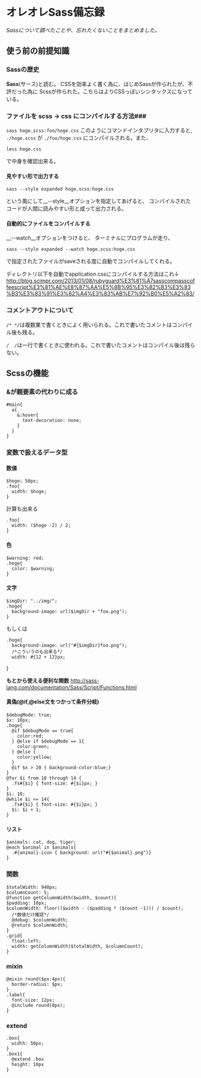 # オレオレSass備忘録

_Sassについて調べたことや、忘れたくないことをまとめました。_

## 使う前の前提知識

### Sassの歴史

__Sass__(サース)と読む。
  CSSを効率よく書く為に、はじめSassが作られたが、不評だった為に
Scssが作られた。こちらはよりCSSっぽいシンタックスになっている。

### ファイルを scss -> css にコンパイルする方法###

`sass hoge.scss:foo/hoge.css`
このようにコマンドインタプリタに入力すると,
  `./hoge.scss` が `./foo/hoge.css`
にコンパイルされる。また、

`less hoge.css`

で中身を確認出来る。

#### 見やすい形で出力する

`sass --style expanded hoge.scss:hoge.css`

という風にして__--style__オプションを指定してあげると、
コンパイルされたコードが人間に読みやすい形と成って出力される。

#### 自動的にファイルをコンパイルする

__--watch__オプションをつけると、
ターミナルにプログラムが走り、

`sass --style expanded --watch hoge.scss:hoge.css`

で指定されたファイルがsaveされる度に自動でコンパイルしてくれる。

ディレクトリ以下を自動でapplication.cssにコンパイルする方法はこれ↓
<http://blog.scimpr.com/2013/01/08/rubyguard%E3%81%A7sasscompasscoffeescript%E3%81%AE%E8%87%AA%E5%8B%95%E3%82%B3%E3%83%B3%E3%83%91%E3%82%A4%E3%83%AB%E7%92%B0%E5%A2%83/>

### コメントアウトについて
`/* */`は複数業で書くときによく用いられる。これで書いたコメントはコンパイル後も残る。

`/  /`は一行で書くときに使われる。これで書いたコメントはコンパイル後は残らない。

## Scssの機能
### &が親要素の代わりに成る
    #main{
      a{
        &:hover{
          text-decoration: none;
        }
      }
    }

### 変数で扱えるデータ型
#### 数値
    $hoge: 50px;
    .foo{
      width: $hoge;
    }
計算も出来る

    .foo{
      width: ($hoge -2) / 2;
    }
#### 色
    $warning: red;
    .hoge{
      color: $warning;
    }
#### 文字
    $imgDir: "../img/";
    .hoge{
      background-image: url($imgDir + "foo.png");
    }
もしくは

    .hoge{
      background-image: url("#{$imgDir}foo.png");
      /*こういうのも出来る*/
      width: #{12 + 12}px;
   }

__もとから使える便利な関数__
<http://sass-lang.com/documentation/Sass/Script/Functions.html>

#### 真偽(@if,@else文をつかって条件分岐)
    $debugMode: true;
    $x: 10px;
    .hoge{
      @if $debugMode == true{
        color:red;
      } @else if $debugMode == 1{
        color:green;
      } @else {
        color:yellow;
      }
      @if $x > 20 { background-color:blue;}
    }
    @for $i from 10 through 14 {
      .fs#{$i} { font-size: #{$i}px; }
    }
    $i: 10;
    @while $i <= 14{
      .fs#{$i} { font-size: #{$i}px; }
      $i: $i + 1;
    }
#### リスト
    $animals: cat, dog, tiger;
    @each $animal in $animals{
      .#{animal}-icon { background: url("#{$animal}.png")}
    }
### 関数
    $totalWidth: 940px;
    $columnCount: 5;
    @function getColumnWidth($width, $count){
    $padding: 10px;
    $columnWidth: floor(($width - ($padding * ($count -1))) / $count);
      /*数値だけ確認*/
      @debug: $columnWidth;
      @return $columnWidth;
    }
    .grid{
      float:left;
      width: getColumnWidth($totalWidth, $columnCount);
    }
### mixin
    @mixin round($px:4px){
      border-radius: $px;
    }
    .label{
      font-size: 12px;
      @include round(8px);
    }
### extend
    .box{
      width: 50px;
    }
    .box1{
      @extend .box
      height: 10px
    }